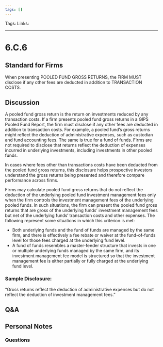 ```yaml
---
tags: []
---
```

Tags:
Links: 
___
# 6.C.6
## Standard for Firms
When presenting POOLED FUND GROSS RETURNS, the FIRM MUST disclose if any other fees are deducted in addition to TRANSACTION COSTS.
## Discussion
A pooled fund gross return is the return on investments reduced by any transaction costs. If a firm presents pooled fund gross returns in a GIPS Pooled Fund Report, the firm must disclose if any other fees are deducted in addition to transaction costs. For example, a pooled fund’s gross returns might reflect the deduction of administrative expenses, such as custodian and fund accounting fees. The same is true for a fund of funds. Firms are not required to disclose that returns reflect the deduction of expenses incurred in underlying investments, including investments in other pooled funds.

In cases where fees other than transactions costs have been deducted from the pooled fund gross returns, this disclosure helps prospective investors understand the gross returns being presented and therefore compare performance across firms.

Firms may calculate pooled fund gross returns that do not reflect the deduction of the underlying pooled fund investment management fees only when the firm controls the investment management fees of the underlying pooled funds. In such situations, the firm can present the pooled fund gross returns that are gross of the underlying funds’ investment management fees but net of the underlying funds’ transaction costs and other expenses. The following represent some situations in which this criterion is met:
- Both underlying funds and the fund of funds are managed by the same firm, and there is effectively a fee rebate or waiver at the fund-of-funds level for those fees charged at the underlying fund level.
- A fund of funds resembles a master-feeder structure that invests in one or multiple underlying funds managed by the same firm, and its investment management fee model is structured so that the investment management fee is either partially or fully charged at the underlying fund level.
### Sample Disclosure:
“Gross returns reflect the deduction of administrative expenses but do not reflect the deduction of investment management fees.”
## Q&A

## Personal Notes

### Questions
